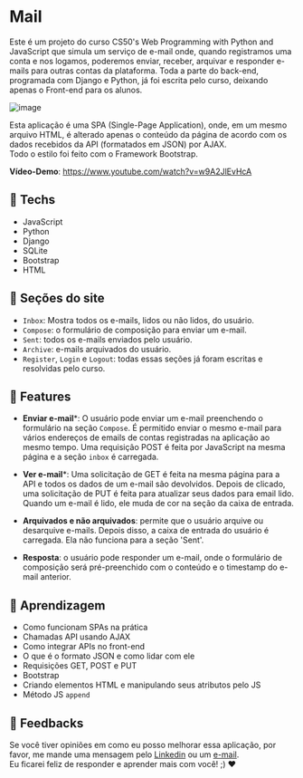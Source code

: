 # Mail

Este é um projeto do curso CS50's Web Programming with Python and JavaScript que simula um serviço de e-mail onde, quando registramos uma conta e nos logamos,
poderemos enviar, receber, arquivar e responder e-mails para outras contas da plataforma.
Toda a parte do back-end, programada com Django e Python, já foi escrita pelo curso, deixando apenas o Front-end para os alunos.

![image](https://user-images.githubusercontent.com/100815627/217364157-07476943-1f1f-40a2-a391-43c1410aa45c.png)

Esta aplicação é uma SPA (Single-Page Application), onde, em um mesmo arquivo HTML, é alterado apenas o conteúdo da página de acordo com os dados recebidos da API (formatados em JSON) por AJAX. <br>
Todo o estilo foi feito com o Framework Bootstrap.

**Vídeo-Demo**: https://www.youtube.com/watch?v=w9A2JlEvHcA

## 🚀 Techs

-   JavaScript
-   Python
-   Django
-   SQLite
-   Bootstrap
-   HTML

## 📩 Seções do site

-   `Inbox`: Mostra todos os e-mails, lidos ou não lidos, do usuário.
-   `Compose`: o formulário de composição para enviar um e-mail.
-   `Sent`: todos os e-mails enviados pelo usuário.
-   `Archive`:  e-mails arquivados do usuário.
-   `Register`, `Login` e `Logout`: todas essas seções já foram escritas e resolvidas pelo curso.

## 🪸 Features

-   **Enviar e-mail***: O usuário pode enviar um e-mail preenchendo o formulário na seção `Compose`.
É permitido enviar o mesmo e-mail para vários endereços de emails de contas registradas na aplicação ao mesmo tempo.
Uma requisição POST é feita por JavaScript na mesma página e a seção `inbox` é carregada.

-   **Ver e-mail***: Uma solicitação de GET é feita na mesma página para a API e todos os dados de um e-mail são devolvidos. Depois de clicado, uma solicitação de PUT é feita para atualizar seus dados para email lido. Quando um e-mail é lido, ele muda de cor na seção da caixa de entrada.

-   **Arquivados e não arquivados**: permite que o usuário arquive ou desarquive e-mails. Depois disso, a caixa de entrada do usuário é carregada. 
Ela não funciona para a seção 'Sent'.

-   **Resposta**: o usuário pode responder um e-mail, onde o formulário de composição será pré-preenchido com o conteúdo e o timestamp do e-mail anterior.

## 📒 Aprendizagem

-   Como funcionam SPAs na prática
-   Chamadas API usando AJAX
-   Como integrar APIs no front-end
-   O que é o formato JSON e como lidar com ele
-   Requisições GET, POST e PUT
-   Bootstrap
-   Criando elementos HTML e manipulando seus atributos pelo JS
-   Método JS `append`

## 🤝 Feedbacks

Se você tiver opiniões em como eu posso melhorar essa aplicação, por favor, me mande uma mensagem pelo [Linkedin](https://www.linkedin.com/in/raiane-oliveira-dev/) ou um <a href="mailto:raiane.oliveira404@gmail.com">e-mail</a>.<br>
Eu ficarei feliz de responder e aprender mais com você! ;) ❤️

